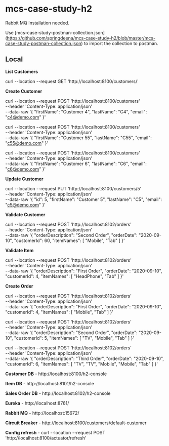 # mcs-case-study-h2

Rabbit MQ Installation needed.

Use [mcs-case-study-postman-collection.json] (https://github.com/springdeena/mcs-case-study-h2/blob/master/mcs-case-study-postman-collection.json) to import the collection to postman.



## Local

**List Customers**

curl --location --request GET 'http://localhost:8100/customers/'

**Create Customer**

curl --location --request POST 'http://localhost:8100/customers' \
--header 'Content-Type: application/json' \
--data-raw '{
    "firstName": "Customer 4",
    "lastName": "C4",
    "email": "c4@demo.com"
}'

curl --location --request POST 'http://localhost:8100/customers' \
--header 'Content-Type: application/json' \
--data-raw '{
    "firstName": "Customer 55",
    "lastName": "C55",
    "email": "c55@demo.com"
}'

curl --location --request POST 'http://localhost:8100/customers' \
--header 'Content-Type: application/json' \
--data-raw '{
    "firstName": "Customer 6",
    "lastName": "C6",
    "email": "c6@demo.com"
}'

**Update Customer**

curl --location --request PUT 'http://localhost:8100/customers/5' \
--header 'Content-Type: application/json' \
--data-raw '{
    "id": 5,
    "firstName": "Customer 5",
    "lastName": "C5",
    "email": "c5@demo.com"
}'

**Validate Customer**

curl --location --request POST 'http://localhost:8102/orders' \
--header 'Content-Type: application/json' \
--data-raw '{
    "orderDescription": "Second Order",
    "orderDate": "2020-09-10",
    "customerId": 60,
    "itemNames": [
        "Mobile",
        "Tab"
    ]
}'

**Validate Item**

curl --location --request POST 'http://localhost:8102/orders' \
--header 'Content-Type: application/json' \
--data-raw '{
    "orderDescription": "First Order",
    "orderDate": "2020-09-10",
    "customerId": 4,
    "itemNames": [
        "HeadPhone",
        "Tab"
    ]
}'

**Create Order**

curl --location --request POST 'http://localhost:8102/orders' \
--header 'Content-Type: application/json' \
--data-raw '{
    "orderDescription": "First Order",
    "orderDate": "2020-09-10",
    "customerId": 4,
    "itemNames": [
        "Mobile",
        "Tab"
    ]
}'

curl --location --request POST 'http://localhost:8102/orders' \
--header 'Content-Type: application/json' \
--data-raw '{
    "orderDescription": "Second Order",
    "orderDate": "2020-09-10",
    "customerId": 5,
    "itemNames": [
        "TV",
        "Mobile",
        "Tab"
    ]
}'

curl --location --request POST 'http://localhost:8102/orders' \
--header 'Content-Type: application/json' \
--data-raw '{
    "orderDescription": "Third Order",
    "orderDate": "2020-09-10",
    "customerId": 6,
    "itemNames": [
        "TV",
        "TV",
        "Mobile",
        "Mobile",
        "Tab"
    ]
}'

**Customer DB**         -   http://localhost:8100/h2-console

**Item DB**             -   http://localhost:8101/h2-console

**Sales Order DB**      -   http://localhost:8102/h2-console

**Eureka**              -   http://localhost:8761/

**Rabbit MQ**           -   http://localhost:15672/

**Circuit Breaker**     -   http://localhost:8100/customers/default-customer

**Config refresh**      -   curl --location --request POST 'http://localhost:8100/actuator/refresh'


